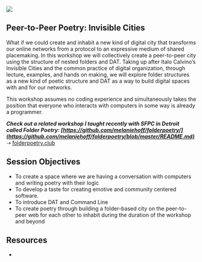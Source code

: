 ![](https://github.com/melaniehoff/Peer-to-Peer-Poetry/blob/master/folder-cities.jpg)

## Peer-to-Peer Poetry: Invisible Cities

What if we could create and inhabit a new kind of digital city that transforms our online networks from a protocol to an expressive medium of shared placemaking. In this workshop we will collectively create a peer-to-peer city using the structure of nested folders and DAT. Taking up after Italo Calvino’s Invisible Cities and the common practice of digital organization, through lecture, examples, and hands on making, we will explore folder structures as a new kind of poetic structure and DAT as a way to build digital spaces with and for our networks.


This workshop assumes no coding experience and simultaneously takes the position that everyone who interacts with computers in some way is already a programmer.
 

**_Check out a related workshop I taught recently with SFPC in Detroit called Folder Poetry: [https://github.com/melaniehoff/folderpoetry/](https://github.com/melaniehoff/folderpoetry/blob/master/README.md)_**
⇢ [folderpoetry.club](http://www.folderpoetry.club)

## Session Objectives

- To create a space where we are having a conversation with computers and writing poetry with their logic
- To develop a taste for creating emotive and community centered software.
- To introduce DAT and Command Line
- To create poetry through building a folder-based city on the peer-to-peer web for each other to inhabit during the duration of the workshop and beyond


## Resources
- [](https://www.are.na/melanie-hoff/peer-to-peer-poetry-invisible-cities)



